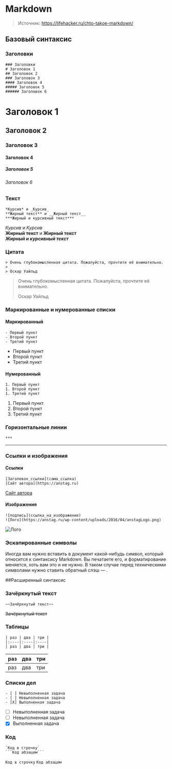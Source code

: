 # Markdown

> Источник: https://lifehacker.ru/chto-takoe-markdown/

## Базовый синтаксис

### Заголовки
```
### Заголовки
# Заголовок 1
## Заголовок 2
### Заголовок 3
#### Заголовок 4
##### Заголовок 5
###### Заголовок 6
```
# Заголовок 1
## Заголовок 2
### Заголовок 3
#### Заголовок 4
##### Заголовок 5
###### Заголовок 6

### Текст
```
*Курсив* и _Курсив_
**Жирный текст** и __Жирный текст__
***Жирный и курсивный текст***
```
*Курсив* и _Курсив_  
**Жирный текст** и __Жирный текст__  
***Жирный и курсивный текст***  

### Цитата
```
> Очень глубокомысленная цитата. Пожалуйста, прочтите её внимательно.
>
> Оскар Уайльд
```
> Очень глубокомысленная цитата. Пожалуйста, прочтите её внимательно.
>
> Оскар Уайльд

### Маркированные и нумерованные списки
#### Маркированный
```
- Первый пункт
- Второй пункт
- Третий пункт
```
- Первый пункт
- Второй пункт
- Третий пункт

#### Нумерованный
```
1. Первый пункт
1. Второй пункт
1. Третий пункт
```
1. Первый пункт
1. Второй пункт
1. Третий пункт

### Горизонтальные линии
```
***
```
***

### Ссылки и изображения
#### Ссылки 
```
[Заголовок_ссылки](сама_ссылка)
[Сайт автора](https://anstag.ru)
```
[Сайт автора](https://anstag.ru)

#### Изображения
```
![подпись](ссылка_на_изображение)
![Лого](https://anstag.ru/wp-content/uploads/2016/04/anstagLogo.png)
```
![Лого](https://anstag.ru/wp-content/uploads/2016/04/anstagLogo.png)

### Эскапированные символы
Иногда вам нужно вставить в документ какой-нибудь символ, который относится к синтаксису Markdown. Вы печатаете его, и форматирование меняется, хоть вам это и не нужно. В таком случае перед техническими символами нужно ставить обратный слэш — \.

##Расширенный синтаксис

### Зачёркнутый текст
```
~~Зачёркнутый текст~~
```
~~Зачёркнутый текст~~

### Таблицы
```
| раз | два | три |
|:----|:----|:----|
| раз | два | три |
```
| раз | два | три |
|:----|:----|:----|
| раз | два | три |

### Списки дел
```
- [ ] Невыполненная задача
- [ ] Невыполненная задача
- [X] Выполненная задача
```
- [ ] Невыполненная задача
- [ ] Невыполненная задача
- [X] Выполненная задача

### Код
```
`Код в строчку`
```Код абзацем```
```
`Код в строчку`
```Код абзацем```

